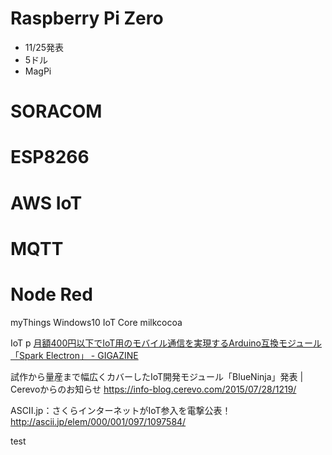 # Raspberry Pi Zero
- 11/25発表
- 5ドル
- MagPi

# SORACOM
# ESP8266
# AWS IoT
# MQTT
# Node Red


myThings
Windows10 IoT Core
milkcocoa


IoT p
[月額400円以下でIoT用のモバイル通信を実現するArduino互換モジュール「Spark Electron」 - GIGAZINE](http://gigazine.net/news/20150326-spark-electron/)


試作から量産まで幅広くカバーしたIoT開発モジュール「BlueNinja」発表 | Cerevoからのお知らせ https://info-blog.cerevo.com/2015/07/28/1219/

ASCII.jp：さくらインターネットがIoT参入を電撃公表！ http://ascii.jp/elem/000/001/097/1097584/

test